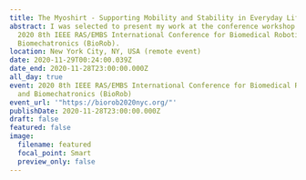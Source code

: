 ```yaml
---
title: The Myoshirt - Supporting Mobility and Stability in Everyday Life
abstract: I was selected to present my work at the conference workshop "" at the
  2020 8th IEEE RAS/EMBS International Conference for Biomedical Robotics and
  Biomechatronics (BioRob).
location: New York City, NY, USA (remote event)
date: 2020-11-29T00:24:00.039Z
date_end: 2020-11-28T23:00:00.000Z
all_day: true
event: 2020 8th IEEE RAS/EMBS International Conference for Biomedical Robotics
  and Biomechatronics (BioRob)
event_url: '"https://biorob2020nyc.org/"'
publishDate: 2020-11-28T23:00:00.000Z
draft: false
featured: false
image:
  filename: featured
  focal_point: Smart
  preview_only: false
---
```

